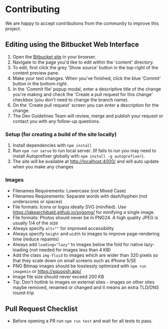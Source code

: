 # Contributing

We are happy to accept contributions from the community to improve this project.

## Editing using the Bitbucket Web Interface

1. Open the [Bitbucket site](https://bitbucket.trimble.tools/projects/TRIM/repos/devguide/browse) in your browser.
2. Navigate to the page you'd like to edit within the 'content' directory.
3. To edit, first click the grey 'Show source' button in the top-right of the content preview pane.
4. Make your text changes. When you've finished, click the blue 'Commit' button in the bottom-right.
5. In the 'Commit file' popup modal, enter a descriptive title of the change you're making and check the 'Create a pull request for this change' checkbox (you don't need to change the branch name).
6. On the 'Create pull request' screen you can enter a description for the change.
7. The Dev Guidelines Team will review, merge and publish your request or contact you with any follow-up questions.

### Setup (for creating a build of the site locally)

1. Install dependencies with `npm install`
2. Run `npm run serve` to run local server. (If fails to run you may need to install Autoprefixer globally with `npm install -g autoprefixer`).
3. The site will be available at <http://localhost:4000/> and will auto update when you make any changes

### Images

- Filenames Requirements: Lowercase (not Mixed Case)
- Filenames Requirements: Separate words with dash/hyphen (not underscores or spaces)
- File formats: Icons or logos ideally SVG (minified). Use https://jakearchibald.github.io/svgomg/ for minifying a single image.
- File formats: Photos should never be in PNG24. A high quality JPEG is usually 1/4 of the size
- Always specify `alt=""` for improved accessibility
- Always specify `height` and `width` to images to improve page-rendering time (reduce repaints)
- Always add `loading="lazy"` to images below the fold for native lazy-loading (not needed for images less than 4 KB)
- Add the class `img-fluid` to images which are wider than 320 pixels so that they scale down on small screens such as iPhone 5/SE
- PNG Bitmap images should be losslessly optimized with `npm run imagemin` or https://squoosh.app/
- Image file size should never exceed 200 KB
- Tip: Don't hotlink to images on external sites - images on other sites maybe removed, renamed or changed and it means an extra TLD/DNS round-trip

## Pull Request Checklist

- Before opening a PR run `npm run test` and wait for all tests to pass.

